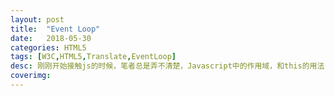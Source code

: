 ```yaml
---
layout: post
title:  "Event Loop"
date:   2018-05-30
categories: HTML5
tags: [W3C,HTML5,Translate,EventLoop]
desc: 刚刚开始接触js的时候，笔者总是弄不清楚，Javascript中的作用域，和this的用法，所以经过了系统的了解之后，也记下此文，给自己一个记录，也帮助更多需要的人。
coverimg: 
---
```


